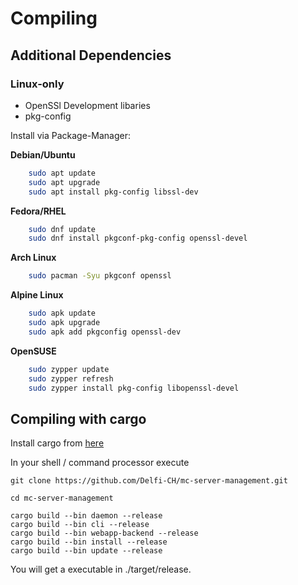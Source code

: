 # Compiling

## Additional Dependencies

### Linux-only

- OpenSSl Development libaries
- pkg-config

Install via Package-Manager:

**Debian/Ubuntu**

```bash
    sudo apt update
    sudo apt upgrade
    sudo apt install pkg-config libssl-dev
```

**Fedora/RHEL**

```bash
    sudo dnf update
    sudo dnf install pkgconf-pkg-config openssl-devel
```
**Arch Linux**

```bash
    sudo pacman -Syu pkgconf openssl
```

**Alpine Linux**

```bash
    sudo apk update
    sudo apk upgrade
    sudo apk add pkgconfig openssl-dev
```

**OpenSUSE**

```bash
    sudo zypper update
    sudo zypper refresh
    sudo zypper install pkg-config libopenssl-devel
```

## Compiling with cargo

Install cargo from [here](https://doc.rust-lang.org/stable/cargo/getting-started/installation.html)

In your shell / command processor execute

```
git clone https://github.com/Delfi-CH/mc-server-management.git

cd mc-server-management

cargo build --bin daemon --release
cargo build --bin cli --release
cargo build --bin webapp-backend --release
cargo build --bin install --release
cargo build --bin update --release
```

You will get a executable in ./target/release.